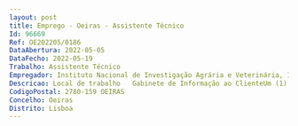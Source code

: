 ```yaml
--- 
layout: post
title: Emprego - Oeiras - Assistente Técnico
Id: 96669
Ref: OE202205/0186
DataAbertura: 2022-05-05
DataFecho: 2022-05-19
Trabalho: Assistente Técnico
Empregador: Instituto Nacional de Investigação Agrária e Veterinária, I.P.
Descricao: Local de trabalho   Gabinete de Informação ao ClienteUm (1) lugar para Assistente Técnico com requisitos preferenciais de facilidade de interação com pessoas, principalmente na área do atendimento aopúblico.
CodigoPostal: 2780-159 OEIRAS
Concelho: Oeiras
Distrito: Lisboa
--- 
```

